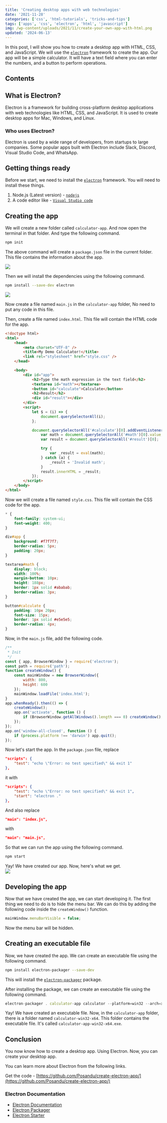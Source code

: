 ```yaml
---
title: 'Creating desktop apps with web technologies'
date: '2021-11-28'
categories: ['css', 'html-tutorials', 'tricks-and-tips']
tags: ['apps', 'css', 'electron', 'html', 'javascript']
img: /wp-content/uploads/2021/11/create-your-own-app-with-html.png
updated: '2024-06-13'
---
```


In this post, I will show you how to create a desktop app with HTML, CSS, and JavaScript. We will use the [`electron`](https://electronjs.org/) framework to create the app. Our app will be a simple calculator. It will have a text field where you can enter the numbers, and a button to perform operations.

## Contents

## What is Electron?

Electron is a framework for building cross-platform desktop applications with web technologies like HTML, CSS, and JavaScript. It is used to create desktop apps for Mac, Windows, and Linux.

### Who uses Electron?

Electron is used by a wide range of developers, from startups to large companies. Some popular apps built with Electron include Slack, Discord, Visual Studio Code, and WhatsApp.

## Getting things ready

Before we start, we need to install the [`electron`](https://electronjs.org/) framework. You will need to install these things.

1. Node.js (Latest version) - [`nodejs`](https://nodejs.org/en/)
2. A code editor like - [`Visual Studio code`](https://code.visualstudio.com/)

## Creating the app

We will create a new folder called `calculator-app`. And now open the terminal in that folder. And type the following command.

```sh
npm init
```

The above command will create a `package.json` file in the current folder. This file contains the information about the app.

![](https://user-images.githubusercontent.com/76736580/143735411-8af9b147-bf33-4388-b5bf-0f278950002e.png)

Then we will install the dependencies using the following command.

```sh
npm install --save-dev electron
```

![](https://user-images.githubusercontent.com/76736580/143735661-0c2dfd8e-1581-4aa1-b245-d8f9ed84d126.png)

Now create a file named `main.js` in the `calculator-app` folder, No need to put any code in this file.

Then, create a file named `index.html`. This file will contain the HTML code for the app.

```html
<!doctype html>
<html>
	<head>
		<meta charset="UTF-8" />
		<title>My Demo Calculator!</title>
		<link rel="stylesheet" href="style.css" />
	</head>

	<body>
		<div id="app">
			<h2>Type the math expression in the text field</h2>
			<textarea id="math"></textarea>
			<button id="calculate">Calculate</button>
			<h2>Result</h2>
			<div id="result"></div>
		</div>
		<script>
			let $ = (i) => {
				document.querySelectorAll(i);
			};

			document.querySelectorAll('#calculate')[0].addEventListener('click', () => {
				var math = document.querySelectorAll('#math')[0].value;
				var result = document.querySelectorAll('#result')[0];

				try {
					var _result = eval(math);
				} catch (a) {
					_result = 'Invalid math';
				}
				result.innerHTML = _result;
			});
		</script>
	</body>
</html>
```

Now we will create a file named `style.css`. This file will contain the CSS code for the app.

```css
* {
	font-family: system-ui;
	font-weight: 400;
}

div#app {
	background: #f7f7f7;
	border-radius: 5px;
	padding: 20px;
}

textarea#math {
	display: block;
	width: 100%;
	margin-bottom: 10px;
	height: 188px;
	border: 1px solid #ababab;
	border-radius: 3px;
}

button#calculate {
	padding: 10px 20px;
	font-size: 15px;
	border: 1px solid #e5e5e5;
	border-radius: 4px;
}
```

Now, in the `main.js` file, add the following code.

```js
/**
 * Init
 */
const { app, BrowserWindow } = require('electron');
const path = require('path');
function createWindow() {
	const mainWindow = new BrowserWindow({
		width: 800,
		height: 600
	});
	mainWindow.loadFile('index.html');
}
app.whenReady().then(() => {
	createWindow();
	app.on('activate', function () {
		if (BrowserWindow.getAllWindows().length === 0) createWindow();
	});
});
app.on('window-all-closed', function () {
	if (process.platform !== 'darwin') app.quit();
});
```

Now let's start the app. In the `package.json` file, replace

```json
"scripts": {
    "test": "echo \"Error: no test specified\" && exit 1"
},
```

it with

```json
"scripts": {
    "test": "echo \"Error: no test specified\" && exit 1",
    "start": "electron ."
},
```

And also replace

```json
"main": "index.js",
```

with

```json
"main": "main.js",
```

So that we can run the app using the following command.

```sh
npm start
```

Yay! We have created our app. Now, here's what we get.  
![](https://user-images.githubusercontent.com/76736580/143765122-7210211b-42eb-48b5-9517-a1a6fcb20f88.png)

## Developing the app

Now that we have created the app, we can start developing it. The first thing we need to do is to hide the menu bar. We can do this by adding the following code inside the `createWindow()` function.

```js
mainWindow.menuBarVisible = false;
```

Now the menu bar will be hidden.

## Creating an executable file

Now, we have created the app. We can create an executable file using the following command.

```sh
npm install electron-packager --save-dev
```

This will install the [`electron-packager`](https://www.npmjs.com/package/electron-packager) package.

After installing the package, we can create an executable file using the following command.

```js
electron-packager . calculator-app calculator --platform=win32 --arch=x64 --asar=true
```

Yay! We have created an executable file. Now, in the `calculator-app` folder, there is a folder named `calculator-win32-x64`. This folder contains the executable file. It's called `calculator-app-win32-x64.exe`.

## Conclusion

You now know how to create a desktop app. Using Electron. Now, you can create your desktop app.

You can learn more about Electron from the following links.

Get the code - [https://github.com/Posandu/create-electron-app/](https://github.com/Posandu/create-electron-app/)

### Electron Documentation

- [Electron Documentation](https://electronjs.org/docs/)
- [Electron Packager](https://www.npmjs.com/package/electron-packager)
- [Electron Starter](https://www.npmjs.com/package/electron-starter)
